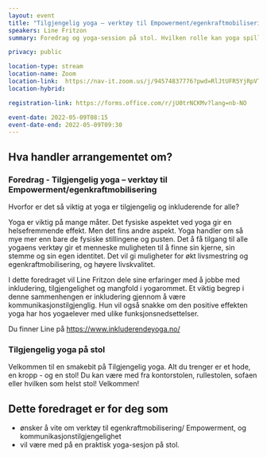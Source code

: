 ```yaml
---
layout: event
title: "Tilgjengelig yoga – verktøy til Empowerment/egenkraftmobilisering"
speakers: Line Fritzon
summary: Foredrag og yoga-session på stol. Hvilken rolle kan yoga spille for inkludering?

privacy: public

location-type: stream
location-name: Zoom
location-link:  https://nav-it.zoom.us/j/94574837776?pwd=RlJtUFR5YjRpVTIxcm9SL2cydHdUUT09
location-hybrid: 

registration-link: https://forms.office.com/r/jU0trNCKMv?lang=nb-NO

event-date: 2022-05-09T08:15
event-date-end: 2022-05-09T09:30
---
```

## Hva handler arrangementet om?

### Foredrag - Tilgjengelig yoga – verktøy til Empowerment/egenkraftmobilisering
Hvorfor er det så viktig at yoga er tilgjengelig og inkluderende for alle?

Yoga er viktig på mange måter. Det fysiske aspektet ved yoga gir en helsefremmende effekt. Men det fins andre aspekt. Yoga handler om så mye mer enn bare de fysiske stillingene og pusten. Det å få tilgang til alle yogaens verktøy gir et menneske muligheten til å finne sin kjerne, sin stemme og sin egen identitet. Det vil gi muligheter for økt livsmestring og egenkraftmobilisering, og høyere livskvalitet.

I dette foredraget vil Line Fritzon dele sine erfaringer med å jobbe med inkludering, tilgjengelighet og mangfold i yogarommet. Et viktig begrep i denne sammenhengen er inkludering gjennom å være kommunikasjonstilgjenglig. Hun vil også snakke om den positive effekten yoga har hos yogaelever med ulike funksjonsnedsettelser. 

Du finner Line på https://www.inkluderendeyoga.no/

### Tilgjengelig yoga på stol 
Velkommen til en smakebit på Tilgjengelig yoga. Alt du trenger er et hode, en kropp - og en stol! Du kan være med fra kontorstolen, rullestolen, sofaen eller hvilken som helst stol! Velkommen!

## Dette foredraget er for deg som
- ønsker å vite om verktøy til egenkraftmobilisering/ Empowerment, og kommunikasjonstilgjengelighet
- vil være med på en praktisk yoga-sesjon på stol.
